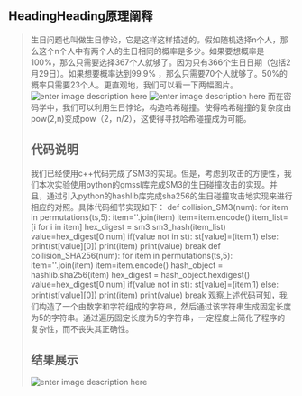 ## HeadingHeading原理阐释
> 生日问题也叫做生日悖论，它是这样这样描述的。假如随机选择n个人，那么这个n个人中有两个人的生日相同的概率是多少。如果要想概率是100%，那么只需要选择367个人就够了。因为只有366个生日日期（包括2月29日）。如果想要概率达到99.9% ，那么只需要70个人就够了。50%的概率只需要23个人。更直观地，我们可以看一下两幅图片。![enter image description here](https://pic4.zhimg.com/v2-cca158a61c7b0e943a689e2350f0b2bf_r.jpg)
> ![enter image description here](https://pic4.zhimg.com/80/v2-50f267d7c7d5487870504de874c2833b_720w.webp)
> 而在密码学中，我们可以利用生日悖论，构造哈希碰撞。使得哈希碰撞的复杂度由pow(2,n)变成pow（2，n/2），这使得寻找哈希碰撞成为可能。
> ## 代码说明
> 我们已经使用c++代码完成了SM3的实现。但是，考虑到攻击的方便性，我们本次实验使用python的gmssl库完成SM3的生日碰撞攻击的实现。并且，通过引入python的hashlib库完成sha256的生日碰撞攻击地实现来进行相应的对照。具体代码细节实现如下：
> def collision_SM3(num):
    for item in permutations(ts,5):
        item=''.join(item)
        item=item.encode()
        item_list=[i for i in item]
        hex_digest = sm3.sm3_hash(item_list)
        value=hex_digest[0:num]
        if(value not in st):
            st[value]=(item,1)
        else:
            print(st[value][0])
            print(item)
            print(value)
            break
>def collision_SHA256(num):
    for item in permutations(ts,5):
        item=''.join(item)
        item=item.encode()
        hash_object = hashlib.sha256(item)
        hex_digest = hash_object.hexdigest()
        value=hex_digest[0:num]
        if(value not in st):
            st[value]=(item,1)
        else:
            print(st[value][0])
            print(item)
            print(value)
            break
>观察上述代码可知，我们构造了一个由数字和字符组成的字符串，然后通过该字符串生成固定长度为5的字符串。通过遍历固定长度为5的字符串，一定程度上简化了程序的复杂性，而不丧失其正确性。   
>## 结果展示
>  ![enter image description here](Project1:%20implement%20the%20na%C3%AFve%20birthday%20attack%20of%20reduced%20SM3/%E5%B1%8F%E5%B9%95%E6%88%AA%E5%9B%BE%202023-07-13%20230321.png)
